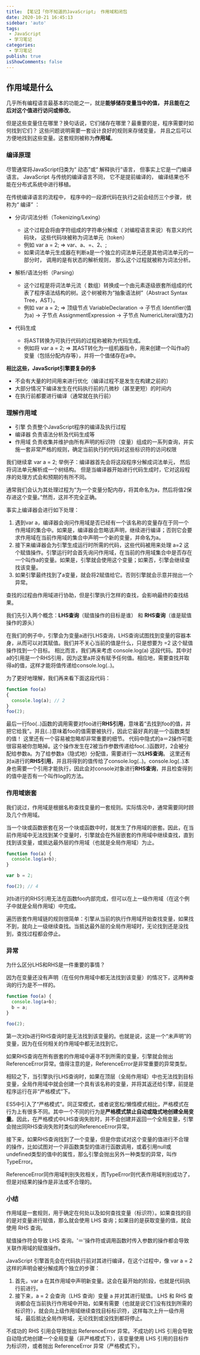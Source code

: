 ```yaml
---
title: 【笔记】「你不知道的JavaScript」 作用域和闭包
date: 2020-10-21 16:45:13
sidebar: 'auto'
tags:
 - JavaScript
 - 学习笔记
categories:
 - 学习笔记
publish: true 
isShowComments: false
---
```


## 作用域是什么

几乎所有编程语言最基本的功能之一，就是**能够储存变量当中的值， 并且能在之后对这个值进行访问或修改**。

但是这些变量住在哪里？换句话说，它们储存在哪里？最重要的是，程序需要时如何找到它们？
这些问题说明需要一套设计良好的规则来存储变量， 并且之后可以方便地找到这些变量。这套规则被称为**作用域**。

### 编译原理

尽管通常将JavaScript归类为“ 动态”或“ 解释执行”语言， 但事实上它是一门编译语言。
JavaScript 与传统的编译语言不同， 它不是提前编译的， 编译结果也不能在分布式系统中进行移植。

在传统编译语言的流程中， 程序中的一段源代码在执行之前会经历三个步骤， 统称为“ 编译” ：

- 分词/词法分析（Tokenizing/Lexing）
  * 这个过程会将由字符组成的字符串分解成（ 对编程语言来说）有意义的代码块， 这些代码块被称为词法单元（token）
  * 例如 var a  =  2; => var、a、=、2、;
  * 如果词法单元生成器在判断a是一个独立的词法单元还是其他词法单元的一部分时， 调用的是有状态的解析规则， 那么这个过程就被称为词法分析。

- 解析/语法分析（Parsing）
  * 这个过程是将词法单元流（ 数组）转换成一个由元素逐级嵌套所组成的代表了程序语法结构的树。这个树被称为“抽象语法树”（Abstract Syntax Tree，AST）。
  * 例如 var a  =  2; => 顶级节点 VariableDeclaration -> 子节点 Identifier(值为a) -> 子节点 AssignmentExpression -> 子节点 NumericLiteral(值为2)

- 代码生成
  * 将AST转换为可执行代码的过程称被称为代码生成。
  * 例如将 var a  =  2; => 其AST转化为一组机器指令，用来创建一个叫作a的变量（包括分配内存等），并将一个值储存在a中。

**相比这些，JavaScript引擎要复杂的多**

- 不会有大量的时间用来进行优化（编译过程不是发生在构建之前的）
- 大部分情况下编译发生在代码执行前的几微秒（甚至更短）的时间内
- 在执行前都要进行编译（通常就在执行前）

### 理解作用域

- 引擎 负责整个JavaScript程序的编译及执行过程
- 编译器 负责语法分析及代码生成等
- 作用域 负责收集并维护由所有声明的标识符（变量）组成的一系列查询，并实施一套非常严格的规则，确定当前执行的代码对这些标识符的访问权限

我们继续拿 var a = 2; 举例子：编译器首先会将这段程序分解成词法单元， 然后将词法单元解析成一个树结构。 但是当编译器开始进行代码生成时，它对这段程序的处理方式会和预期的有所不同。

通常我们会认为其处理过程为“为一个变量分配内存，将其命名为a，然后将值2保存进这个变量。”然而，这并不完全正确。

事实上编译器会进行如下处理：

1. 遇到var a，编译器会询问作用域是否已经有一个该名称的变量存在于同一个作用域的集合中。如果是，编译器会忽略该声明，继续进行编译；否则它会要求作用域在当前作用域的集合中声明一个新的变量，并命名为a。
2. 接下来编译器会为引擎生成运行时所需的代码，这些代码被用来处理 a=2 这个赋值操作。引擎运行时会首先询问作用域，在当前的作用域集合中是否存在一个叫作a的变量。如果是，引擎就会使用这个变量；如果否，引擎会继续查找该变量。
3. 如果引擎最终找到了a变量，就会将2赋值给它。否则引擎就会示意并抛出一个异常。

查找的过程由作用域进行协助，但是引擎执行怎样的查找，会影响最终的查找结果。

我们先引入两个概念：**LHS查询**（赋值操作的目标是谁） 和 **RHS查询**（谁是赋值操作的源头）

在我们的例子中，引擎会为变量a进行LHS查询，LHS查询试图找到变量的容器本身，从而可以对其赋值。我们并不关心当前的值是什么，只是想要为 =2 这个赋值操作找到一个目标。
相比而言，我们再来考虑 console.log(a) 这段代码。其中对a的引用是一个RHS引用，因为这里a并没有赋予任何值。相应地，需要查找并取得a的值，这样才能将值传递给console.log(..)。

为了更好地理解，我们再来看下面这段代码：
```js
function foo(a)  
{    
  console.log(a); // 2
}
foo(2);
```
最后一行foo(..)函数的调用需要对foo进行**RHS引用**，意味着“去找到foo的值，并把它给我”。并且(..)意味着foo的值需要被执行，因此它最好真的是一个函数类型的值！
这里还有一个容易被忽略却非常重要的细节。
代码中隐式的a＝2操作可能很容易被你忽略掉。这个操作发生在2被当作参数传递给foo(..)函数时，2会被分配给参数a。为了给参数a（隐式地）分配值，需要进行一次**LHS查询**。
这里还有对a进行的**RHS引用**，并且将得到的值传给了console.log(..)。console.log(..)本身也需要一个引用才能执行，因此会对console对象进行**RHS查询**，并且检查得到的值中是否有一个叫作log的方法。

### 作用域嵌套

我们说过，作用域是根据名称查找变量的一套规则。实际情况中，通常需要同时顾及几个作用域。

当一个块或函数嵌套在另一个块或函数中时，就发生了作用域的嵌套。因此，在当前作用域中无法找到某个变量时，引擎就会在外层嵌套的作用域中继续查找，直到找到该变量，或抵达最外层的作用域（也就是全局作用域）为止。

```js
function foo(a) {
  console.log(a+b);
}

var b = 2;

foo(2); // 4
```
对b进行的RHS引用无法在函数foo内部完成，但可以在上一级作用域（在这个例子中就是全局作用域）中完成。

遍历嵌套作用域链的规则很简单：引擎从当前的执行作用域开始查找变量，如果找不到，就向上一级继续查找。当抵达最外层的全局作用域时，无论找到还是没找到，查找过程都会停止。

### 异常

为什么区分LHS和RHS是一件重要的事情？

因为在变量还没有声明（在任何作用域中都无法找到该变量）的情况下，这两种查询的行为是不一样的。

```js
function foo(a) {
  console.log(a+b);
  b = a;
}

foo(2);
```
第一次对b进行RHS查询时是无法找到该变量的。也就是说，这是一个“未声明”的变量，因为在任何相关的作用域中都无法找到它。

如果RHS查询在所有嵌套的作用域中遍寻不到所需的变量，引擎就会抛出ReferenceError异常。值得注意的是，ReferenceError是非常重要的异常类型。

相较之下，当引擎执行LHS查询时，如果在顶层（全局作用域）中也无法找到目标变量，全局作用域中就会创建一个具有该名称的变量，并将其返还给引擎，前提是程序运行在非“严格模式”下。

ES5中引入了“严格模式”。同正常模式，或者说宽松/懒惰模式相比，严格模式在行为上有很多不同。其中一个不同的行为是**严格模式禁止自动或隐式地创建全局变量**。因此，在严格模式中LHS查询失败时，并不会创建并返回一个全局变量，引擎会抛出同RHS查询失败时类似的ReferenceError异常。

接下来，如果RHS查询找到了一个变量，但是你尝试对这个变量的值进行不合理的操作，比如试图对一个非函数类型的值进行函数调用，或着引用null或undefined类型的值中的属性，那么引擎会抛出另外一种类型的异常，叫作TypeError。

ReferenceError同作用域判别失败相关，而TypeError则代表作用域判别成功了，但是对结果的操作是非法或不合理的。

### 小结

作用域是一套规则，用于确定在何处以及如何查找变量（标识符）。如果查找的目的是对变量进行赋值，那么就会使用 LHS 查询；如果目的是获取变量的值，就会使用 RHS 查询。

赋值操作符会导致 LHS 查询。'＝'操作符或调用函数时传入参数的操作都会导致关联作用域的赋值操作。

JavaScript 引擎首先会在代码执行前对其进行编译，在这个过程中，像 var a = 2 这样的声明会被分解成两个独立的步骤：
1. 首先，var a 在其作用域中声明新变量。这会在最开始的阶段，也就是代码执行前进行。
2. 接下来，a = 2 会查询（LHS 查询）变量 a 并对其进行赋值。
LHS 和 RHS 查询都会在当前执行作用域中开始，如果有需要（也就是说它们没有找到所需的标识符），就会向上级作用域继续查找目标标识符，这样每次上升一级作用域，最后抵达全局作用域，无论找到或没找到都将停止。

不成功的 RHS 引用会导致抛出 ReferenceError 异常。不成功的 LHS 引用会导致自动隐式地创建一个全局变量（非严格模式下），该变量使用 LHS 引用的目标作为标识符，或者抛出 ReferenceError 异常（严格模式下）。